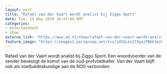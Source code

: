 ```yaml
---
layout: post
title: "Rafael van der Vaart wordt analist bij Ziggo Sport"
date: Tue, 14 May 2019 18:47:44 GMT
categories: 
- entertainment 
- show 
externe_link: "https://www.ad.nl/show/rafael-van-der-vaart-wordt-analist-bij-ziggo-sport~a0dd8126/"
feature_image: "https://images1.persgroep.net/rcs/iOSGLas273gajPBGk3wzP1aVuhA/diocontent/146566250/_fitwidth/400/?appId=21791a8992982cd8da851550a453bd7f&quality=0.7"
---
```


Rafael van der Vaart wordt analist bij Ziggo Sport. Een woordvoerder van de zender bevestigt de komst van de oud-profvoetballer. Van der Vaart blijft ook als voetbaldeskundige aan de NOS verbonden.
